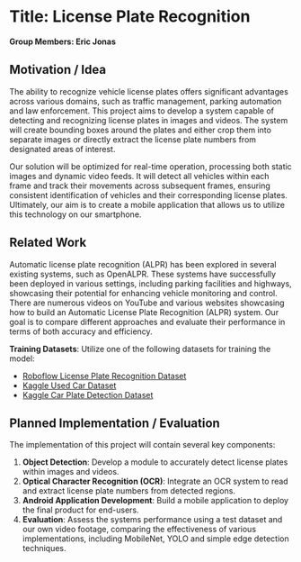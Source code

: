 # Title: License Plate Recognition
**Group Members: Eric Jonas**

## Motivation / Idea
The ability to recognize vehicle license plates offers significant advantages across various domains, such as traffic management, parking automation and law enforcement. This project aims to develop a system capable of detecting and recognizing license plates in images and videos. The system will create bounding boxes around the plates and either crop them into separate images or directly extract the license plate numbers from designated areas of interest.

Our solution will be optimized for real-time operation, processing both static images and dynamic video feeds. It will detect all vehicles within each frame and track their movements across subsequent frames, ensuring consistent identification of vehicles and their corresponding license plates.
Ultimately, our aim is to create a mobile application that allows us to utilize this technology on our smartphone.

## Related Work
Automatic license plate recognition (ALPR) has been explored in several existing systems, such as OpenALPR. These systems have successfully been deployed in various settings, including parking facilities and highways, showcasing their potential for enhancing vehicle monitoring and control. 
There are numerous videos on YouTube and various websites showcasing how to build an Automatic License Plate Recognition (ALPR) system. Our goal is to compare different approaches and evaluate their performance in terms of both accuracy and efficiency.

**Training Datasets**: Utilize one of the following datasets for training the model:
   - [Roboflow License Plate Recognition Dataset](https://universe.roboflow.com/roboflow-universe-projects/license-plate-recognition-rxg4e/dataset/4)
   - [Kaggle Used Car Dataset](https://www.kaggle.com/datasets/adityadesai13/used-car-dataset-ford-and-mercedes)
   - [Kaggle Car Plate Detection Dataset](https://www.kaggle.com/datasets/andrewmvd/car-plate-detection?select=images)

## Planned Implementation / Evaluation
The implementation of this project will contain several key components:

1. **Object Detection**: Develop a module to accurately detect license plates within images and videos.
2. **Optical Character Recognition (OCR)**: Integrate an OCR system to read and extract license plate numbers from detected regions.
4. **Android Application Development**: Build a mobile application to deploy the final product for end-users.
5. **Evaluation**: Assess the systems performance using a test dataset and our own video footage, comparing the effectiveness of various implementations, including MobileNet, YOLO and simple edge detection techniques.
